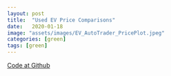 ```yaml
---
layout: post
title:  "Used EV Price Comparisons"
date:   2020-01-18
image: "assets/images/EV_AutoTrader_PricePlot.jpeg"
categories: [green]
tags: [green]
---
```


[Code at Github](https://github.com/gheinze/vehicle-price-compare)
